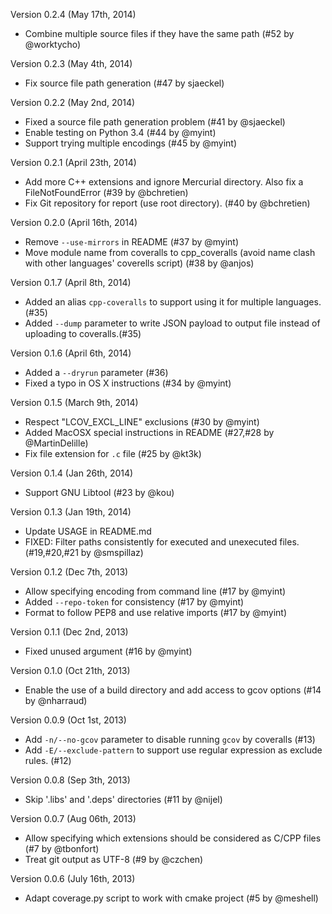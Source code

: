Version 0.2.4 (May 17th, 2014)
  * Combine multiple source files if they have the same path (#52 by @worktycho)

Version 0.2.3 (May 4th, 2014)
  * Fix source file path generation (#47 by sjaeckel)

Version 0.2.2 (May 2nd, 2014)
  * Fixed a source file path generation problem (#41 by @sjaeckel)
  * Enable testing on Python 3.4 (#44 by @myint)
  * Support trying multiple encodings (#45 by @myint)

Version 0.2.1 (April 23th, 2014)
  * Add more C++ extensions and ignore Mercurial directory. Also fix a FileNotFoundError (#39 by @bchretien)
  * Fix Git repository for report (use root directory). (#40 by @bchretien)

Version 0.2.0 (April 16th, 2014)
  * Remove `--use-mirrors` in README (#37 by @myint)
  * Move module name from coveralls to cpp_coveralls (avoid name clash with
	other languages' coverells script) (#38 by @anjos)

Version 0.1.7 (April 8th, 2014)
  * Added an alias `cpp-coveralls` to support using it for multiple languages. (#35)
  * Added `--dump` parameter to write JSON payload to output file instead of uploading to coveralls.(#35)

Version 0.1.6 (April 6th, 2014)
  * Added a `--dryrun` parameter (#36)
  * Fixed a typo in OS X instructions (#34 by @myint)

Version 0.1.5 (March 9th, 2014)
  * Respect "LCOV_EXCL_LINE" exclusions (#30 by @myint)
  * Added MacOSX special instructions in README (#27,#28 by @MartinDelille)
  * Fix file extension for `.c` file (#25 by @kt3k)

Version 0.1.4 (Jan 26th, 2014)
  * Support GNU Libtool (#23 by @kou)

Version 0.1.3 (Jan 19th, 2014)
  * Update USAGE in README.md
  * FIXED: Filter paths consistently for executed and unexecuted files. (#19,#20,#21 by @smspillaz)

Version 0.1.2 (Dec 7th, 2013)
  * Allow specifying encoding from command line (#17 by @myint)
  * Added `--repo-token` for consistency (#17 by @myint)
  * Format to follow PEP8 and use relative imports (#17 by @myint)

Version 0.1.1 (Dec 2nd, 2013)
  * Fixed unused argument (#16 by @myint)

Version 0.1.0 (Oct 21th, 2013)
  * Enable the use of a build directory and add access to gcov options (#14 by @nharraud)

Version 0.0.9 (Oct 1st, 2013)
  * Add `-n/--no-gcov` parameter to disable running `gcov` by coveralls (#13)
  * Add `-E/--exclude-pattern` to support use regular expression as exclude rules. (#12)

Version 0.0.8 (Sep 3th, 2013)
  * Skip '.libs' and '.deps' directories (#11 by @nijel)

Version 0.0.7 (Aug 06th, 2013)
  * Allow specifying which extensions should be considered as C/CPP files (#7 by @tbonfort)
  * Treat git output as UTF-8 (#9 by @czchen)

Version 0.0.6 (July 16th, 2013)
  * Adapt coverage.py script to work with cmake project (#5 by @meshell)
